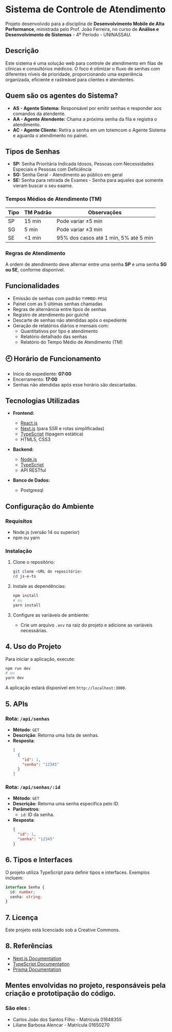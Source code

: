 # Sistema de Controle de Atendimento

Projeto desenvolvido para a disciplina de **Desenvolvimento Mobile de Alta Performance**, ministrada pelo Prof. João Ferreira, no curso de **Análise e Desenvolvimento de Sistemas** - 4º Período - UNINASSAU.

## Descrição

Este sistema é uma solução web para controle de atendimento em filas de clínicas e consultórios médicos. O foco é otimizar o fluxo de senhas com diferentes níveis de prioridade, proporcionando uma experiência organizada, eficiente e rastreável para clientes e atendentes.

## Quem são os agentes do Sistema?

- **AS - Agente Sistema:** Responsável por emitir senhas e responder aos comandos da atendente.
- **AA - Agente Atendente:** Chama a próxima senha da fila e registra o atendimento.
- **AC - Agente Cliente:** Retira a senha em um totemcom o Agente Sistema e aguarda o atendimento no painel.

## Tipos de Senhas

- **SP:** Senha Prioritária Indicada Idosos, Pessoas com Necessidades Especiais e Pessoas com Deficiência
- **SG:** Senha Geral - Atendimento ao público em geral
- **SE:** Senha para retirada de Exames - Senha para aqueles que somente vieram buscar o seu eaame.

### Tempos Médios de Atendimento (TM)

| Tipo | TM Padrão | Observações |
|------|-----------|-------------|
| SP   | 15 min    | Pode variar ±5 min |
| SG   | 5 min     | Pode variar ±3 min |
| SE   | <1 min    | 95% dos casos até 1 min, 5% até 5 min |

### Regras de Atendimento

A ordem de atendimento deve alternar entre uma senha **SP** e uma senha **SG ou SE**, conforme disponível.

## Funcionalidades

- Emissão de senhas com padrão `YYMMDD-PPSQ`
- Painel com as 5 últimas senhas chamadas
- Regras de alternância entre tipos de senhas
- Registro de atendimento por guichê
- Descarte de senhas não atendidas após o expediente
- Geração de relatórios diários e mensais com:
  - Quantitativos por tipo e atendimento
  - Relatório detalhado das senhas
  - Relatório do Tempo Médio de Atendimento (TM)

## 🕘 Horário de Funcionamento

- Início do expediente: **07:00**
- Encerramento: **17:00**
- Senhas não atendidas após esse horário são descartadas.

## Tecnologias Utilizadas

- **Frontend:**
  - [React.js](https://reactjs.org/)
  - [Next.js](https://nextjs.org/) (para SSR e rotas simplificadas)
  - [TypeScript](https://www.typescriptlang.org/) (tipagem estática)
  - HTML5, CSS3

- **Backend:**
  - [Node.js](https://nodejs.org/)
  - [TypeScript](https://www.typescriptlang.org/)
  - API RESTful

- **Banco de Dados:**
  - Postgresql



## Configuração do Ambiente
### Requisitos
- Node.js (versão 14 ou superior)
- npm ou yarn

### Instalação
1. Clone o repositório:
   ```bash
   git clone <URL do repositório>
   cd js-e-ts
   ```

2. Instale as dependências:
   ```bash
   npm install
   # ou
   yarn install
   ```

3. Configure as variáveis de ambiente:
   - Crie um arquivo `.env` na raiz do projeto e adicione as variáveis necessárias.

## 4. Uso do Projeto
Para iniciar a aplicação, execute:
```bash
npm run dev
# ou
yarn dev
```
A aplicação estará disponível em `http://localhost:3000`.

## 5. APIs
### Rota: `/api/senhas`
- **Método**: `GET`
- **Descrição**: Retorna uma lista de senhas.
- **Resposta**:
  ```json
  [
    {
      "id": 1,
      "senha": "12345"
    }
  ]
  ```

### Rota: `/api/senhas/:id`
- **Método**: `GET`
- **Descrição**: Retorna uma senha específica pelo ID.
- **Parâmetros**:
  - `id`: ID da senha.
- **Resposta**:
  ```json
  {
    "id": 1,
    "senha": "12345"
  }
  ```

## 6. Tipos e Interfaces
O projeto utiliza TypeScript para definir tipos e interfaces. Exemplos incluem:

```typescript
interface Senha {
  id: number;
  senha: string;
}
```

## 7. Licença
Este projeto está licenciado sob a Creative Commons.

## 8. Referências
- [Next.js Documentation](https://nextjs.org/docs)
- [TypeScript Documentation](https://www.typescriptlang.org/docs/)
- [Prisma Documentation](https://www.prisma.io/docs/)

## Mentes envolvidas no projeto, responsáveis pela criação e prototipação do código.
 ### São eles :
- Carlos João dos Santos Filho - Matrícula 01648355
- Liliane Barbosa Alencar - Matrícula 01650270
